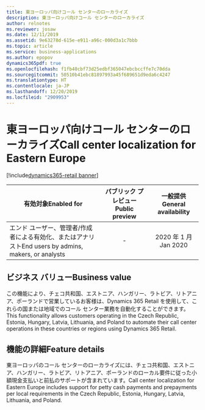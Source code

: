 ```yaml
---
title: 東ヨーロッパ向けコール センターのローカライズ
description: 東ヨーロッパ向けコール センターのローカライズ
author: relnotes
ms.reviewer: josaw
ms.date: 12/11/2019
ms.assetid: 9e63278d-615e-e911-a96c-000d3a1c7bbb
ms.topic: article
ms.service: business-applications
ms.author: epopov
dynamics365pdf: true
ms.openlocfilehash: f1fb40cbf73d25edbf365047ebcbccffe7c70dda
ms.sourcegitcommit: 50510b41ebc81897993a45f689651d9eda6c4247
ms.translationtype: HT
ms.contentlocale: ja-JP
ms.lasthandoff: 12/20/2019
ms.locfileid: "2909953"
---
```

# <a name="call-center-localization-for-eastern-europe"></a><span data-ttu-id="ad390-103">東ヨーロッパ向けコール センターのローカライズ</span><span class="sxs-lookup"><span data-stu-id="ad390-103">Call center localization for Eastern Europe</span></span>
[!include[dynamics365-retail banner](../includes/dynamics365-retail.md)]

| <span data-ttu-id="ad390-104">有効対象</span><span class="sxs-lookup"><span data-stu-id="ad390-104">Enabled for</span></span>    |  <span data-ttu-id="ad390-105">パブリック プレビュー</span><span class="sxs-lookup"><span data-stu-id="ad390-105">Public preview</span></span> | <span data-ttu-id="ad390-106">一般提供</span><span class="sxs-lookup"><span data-stu-id="ad390-106">General availability</span></span> | 
| ---------- | :----------: |:----------: |
|<span data-ttu-id="ad390-107">エンド ユーザー、管理者/作成者による有効化、またはアナリスト</span><span class="sxs-lookup"><span data-stu-id="ad390-107">End users by admins, makers, or analysts</span></span>|-| <span data-ttu-id="ad390-108">2020 年 1 月</span><span class="sxs-lookup"><span data-stu-id="ad390-108">Jan 2020</span></span>|


## <a name="business-value"></a><span data-ttu-id="ad390-109">ビジネス バリュー</span><span class="sxs-lookup"><span data-stu-id="ad390-109">Business value</span></span>
<!-- bv start -->
<span data-ttu-id="ad390-110">この機能により、チェコ共和国、エストニア、ハンガリー、ラトビア、リトアニア、ポーランドで営業しているお客様は、Dynamics 365 Retail を使用して、これらの国または地域でのコール センター業務を自動化することができます。</span><span class="sxs-lookup"><span data-stu-id="ad390-110">This functionality allows customers operating in the Czech Republic, Estonia, Hungary, Latvia, Lithuania, and Poland to automate their call center operations in these countries or regions using Dynamics 365 Retail.</span></span>
<!-- bv end -->



## <a name="feature-details"></a><span data-ttu-id="ad390-111">機能の詳細</span><span class="sxs-lookup"><span data-stu-id="ad390-111">Feature details</span></span>
<!--feature detail start -->
<span data-ttu-id="ad390-112">東ヨーロッパのコール センターのローカライズには、チェコ共和国、エストニア、ハンガリー、ラトビア、リトアニア、ポーランドのローカル要件に従った小額現金支払いと前払のサポートが含まれています。</span><span class="sxs-lookup"><span data-stu-id="ad390-112">Call center localization for Eastern Europe includes support for petty cash payments and prepayments per local requirements in the Czech Republic, Estonia, Hungary, Latvia, Lithuania, and Poland.</span></span>
<!--feature detail end -->









